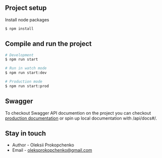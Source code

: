 

## Project setup

Install node packages

```bash
$ npm install
```

## Compile and run the project

```bash
# Development
$ npm run start

# Run in watch mode
$ npm run start:dev

# Production mode
$ npm run start:prod
```

## Swagger

To checkout Swagger API documention on the project you can checkout [production documentation]([https://docs.nestjs.com/deployment](https://blog-backend-rqvu.onrender.com/api/docs#/)) or spin up local documentation with /api/docs#/.

## Stay in touch

- Author - Oleksii Prokopchenko
- Email - oleksprokopchenko@gmail.com
